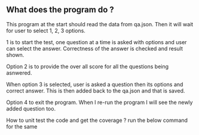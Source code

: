 ## What does the program do ?

This program at the start should read the data from qa.json. Then it will wait for user to select 1, 2, 3 options. 

1 is to start the test, one question at a time is asked with options and user can select the answer. Correctness of the answer is checked and result shown. 

Option 2 is to provide the over all score for all the questions being asnwered. 

When option 3 is selected, user is asked a question then its options and correct answer. 
This is then added back to the qa.json and that is saved. 

Option 4 to exit the program. 
When I re-run the program I will see the newly added question too. 


How to unit test the code and get the coverage ?
run the below command for the same
